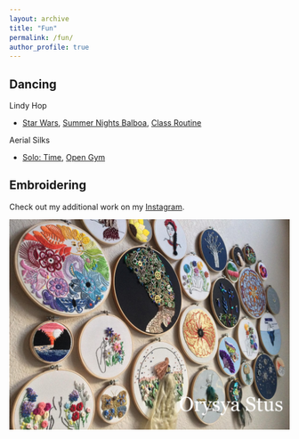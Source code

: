 ```yaml
---
layout: archive
title: "Fun"
permalink: /fun/
author_profile: true
---
```


## Dancing
Lindy Hop
* [Star Wars](https://www.youtube.com/watch?v=KxS9nXEc_do&feature=youtu.be&fbclid=IwAR0oieYpgWor8rro8Nzn3EPUqm40oseQw20xSBBy4SIiIIRLZaEXcTNdyoU), [Summer Nights Balboa](https://www.youtube.com/watch?v=0mwlQTG2JAs&feature=youtu.be&fbclid=IwAR3IZIw7VMKYY8SZhe-6FcE1fsj5Nu9RxETrwFmRYXHqqKQu_G4ATE6JJ_0), [Class Routine](https://www.youtube.com/watch?v=mwVjzLtVFKw&feature=youtu.be&fbclid=IwAR0oieYpgWor8rro8Nzn3EPUqm40oseQw20xSBBy4SIiIIRLZaEXcTNdyoU)

Aerial Silks
* [Solo: Time](https://www.facebook.com/orysya.stus/videos/vb.100002554271531/1320641794697617/?type=2&video_source=user_video_tab), [Open Gym](https://www.youtube.com/watch?v=I2bZu2qQMtw&t=75s)

## Embroidering
Check out my additional work on my [Instagram](https://www.instagram.com/orysya.stus.art/).

<img src='/images/embroideryProjects.jpg'>
